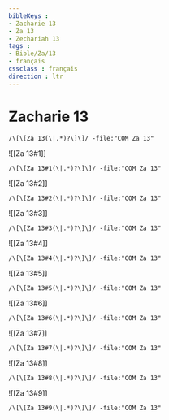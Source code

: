 ```yaml
---
bibleKeys : 
- Zacharie 13
- Za 13
- Zechariah 13
tags : 
- Bible/Za/13
- français
cssclass : français
direction : ltr
---
```


# Zacharie 13

```query
/\[\[Za 13(\|.*)?\]\]/ -file:"COM Za 13"
```



![[Za 13#1]]

```query
/\[\[Za 13#1(\|.*)?\]\]/ -file:"COM Za 13"
```

![[Za 13#2]]

```query
/\[\[Za 13#2(\|.*)?\]\]/ -file:"COM Za 13"
```

![[Za 13#3]]

```query
/\[\[Za 13#3(\|.*)?\]\]/ -file:"COM Za 13"
```

![[Za 13#4]]

```query
/\[\[Za 13#4(\|.*)?\]\]/ -file:"COM Za 13"
```

![[Za 13#5]]

```query
/\[\[Za 13#5(\|.*)?\]\]/ -file:"COM Za 13"
```

![[Za 13#6]]

```query
/\[\[Za 13#6(\|.*)?\]\]/ -file:"COM Za 13"
```

![[Za 13#7]]

```query
/\[\[Za 13#7(\|.*)?\]\]/ -file:"COM Za 13"
```

![[Za 13#8]]

```query
/\[\[Za 13#8(\|.*)?\]\]/ -file:"COM Za 13"
```

![[Za 13#9]]

```query
/\[\[Za 13#9(\|.*)?\]\]/ -file:"COM Za 13"
```

